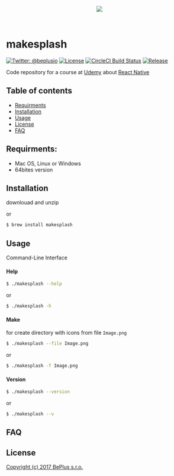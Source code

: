 <p align="center">
    <a href="https://twitter.com/beplusio">
        <img src="https://pbs.twimg.com/profile_images/813834197001469952/-yh7WEVD_400x400.jpg">
    </a>
</p>
<br>

# makesplash

[![Twitter: @beplusio](https://img.shields.io/badge/contact-@beplusio-blue.svg?style=flat)](https://twitter.com/beplusio)
[![License](https://img.shields.io/badge/license-MIT-green.svg?style=flat)](https://github.com/beplus/makesplash/blob/master/LICENSE)
[![CircleCI Build Status](https://circleci.com/gh/beplus/makesplash.svg?style=shield)](https://circleci.com/gh/beplus/makesplash)
[![Release](https://img.shields.io/github/release/beplus/makesplash.svg?style=flat-square)](https://github.com/beplus/makesplash/releases/latest)

Code repository for a course at [Udemy](https://www.udemy.com) about [React Native](https://www.udemy.com)

## Table of contents
- [Requirments](#Requirments)
- [Installation](#Installation)
- [Usage](#Usage)
- [License](#License)
- [FAQ](#FAQ)



## Requirments: 
* Mac OS, Linux or Windows 
* 64bites version


## Installation

downlouad and unzip 

or

```bash
$ brew install makesplash
```

## Usage
Command-Line Interface
#### Help
```bash
$ ./makesplash --help
```
or 
```bash
$ ./makesplash -h
```

#### Make
for create directory with icons from file `Image.png`
```bash
$ ./makesplash --file Image.png
```
or 
```bash
$ ./makesplash -f Image.png
```

#### Version 
```bash
$ ./makesplash --version
```
or
```bash
$ ./makesplash --v
```


## FAQ

## License 
[Copyright (c) 2017 BePlus s.r.o. ](./LICENSE)

